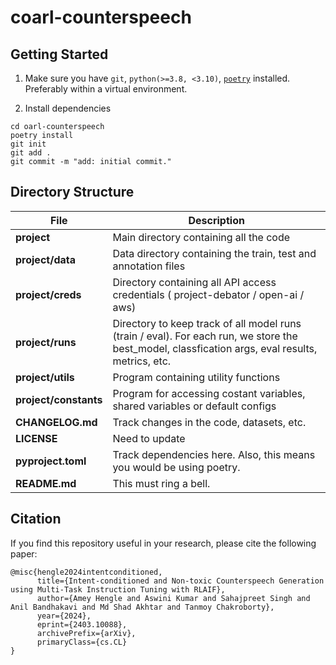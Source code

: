 # coarl-counterspeech

## Getting Started
1. Make sure you have `git`, `python(>=3.8, <3.10)`, [`poetry`](https://python-poetry.org/docs/#installation) installed. Preferably within a virtual environment.

2. Install dependencies
```shell
cd oarl-counterspeech
poetry install
git init
git add .
git commit -m "add: initial commit."
```

## Directory Structure

| File                                      | Description                                                                  |
| ----------------------------------------- | ---------------------------------------------------------------------------- |
| **project**                               | Main directory containing all the code            |
| **project/data**                          | Data directory containing the train, test and annotation files |
| **project/creds**                         | Directory containing all API access credentials ( project-debator / open-ai / aws)|
| **project/runs**                              | Directory to keep track of all model runs (train / eval). For each run, we store the best_model, classfication args, eval results, metrics, etc.  |
| **project/utils**                             | Program containing utility functions              |
| **project/constants**                         | Program for accessing costant variables, shared variables or default configs   |
| **CHANGELOG.md**                          | Track changes in the code, datasets, etc.                                    |
| **LICENSE**                               | Need to update  |
| **pyproject.toml**                        | Track dependencies here. Also, this means you would be using poetry.         |
| **README.md**                             | This must ring a bell.                                                       |


## Citation
If you find this repository useful in your research, please cite the following paper:

```
@misc{hengle2024intentconditioned,
      title={Intent-conditioned and Non-toxic Counterspeech Generation using Multi-Task Instruction Tuning with RLAIF}, 
      author={Amey Hengle and Aswini Kumar and Sahajpreet Singh and Anil Bandhakavi and Md Shad Akhtar and Tanmoy Chakroborty},
      year={2024},
      eprint={2403.10088},
      archivePrefix={arXiv},
      primaryClass={cs.CL}
}
```